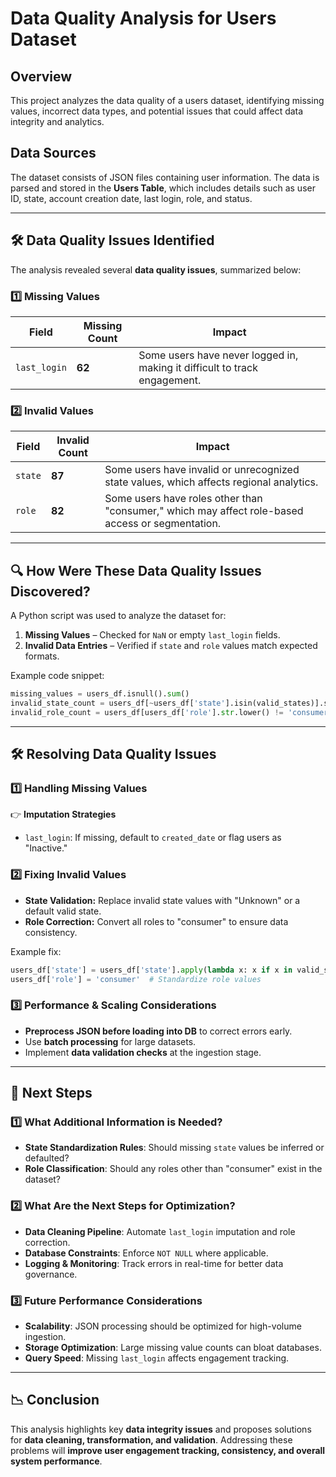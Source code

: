 # Data Quality Analysis for Users Dataset

## Overview
This project analyzes the data quality of a users dataset, identifying missing values, incorrect data types, and potential issues that could affect data integrity and analytics.

## Data Sources
The dataset consists of JSON files containing user information. The data is parsed and stored in the **Users Table**, which includes details such as user ID, state, account creation date, last login, role, and status.

---

## 🛠️ Data Quality Issues Identified
The analysis revealed several **data quality issues**, summarized below:

### 1️⃣ **Missing Values**
| Field | Missing Count | Impact |
|--------|--------------|--------|
| `last_login` | **62** | Some users have never logged in, making it difficult to track engagement. |

### 2️⃣ **Invalid Values**
| Field | Invalid Count | Impact |
|--------|--------------|--------|
| `state` | **87** | Some users have invalid or unrecognized state values, which affects regional analytics. |
| `role` | **82** | Some users have roles other than "consumer," which may affect role-based access or segmentation. |

---

## 🔍 How Were These Data Quality Issues Discovered?
A Python script was used to analyze the dataset for:
1. **Missing Values** – Checked for `NaN` or empty `last_login` fields.
2. **Invalid Data Entries** – Verified if `state` and `role` values match expected formats.

Example code snippet:
```python
missing_values = users_df.isnull().sum()
invalid_state_count = users_df[~users_df['state'].isin(valid_states)].shape[0]
invalid_role_count = users_df[users_df['role'].str.lower() != 'consumer'].shape[0]
```

---

## 🛠 Resolving Data Quality Issues
### **1️⃣ Handling Missing Values**
👉 **Imputation Strategies**
- `last_login`: If missing, default to `created_date` or flag users as "Inactive."

### **2️⃣ Fixing Invalid Values**
- **State Validation:** Replace invalid state values with "Unknown" or a default valid state.
- **Role Correction:** Convert all roles to "consumer" to ensure data consistency.

Example fix:
```python
users_df['state'] = users_df['state'].apply(lambda x: x if x in valid_states else 'Unknown')
users_df['role'] = 'consumer'  # Standardize role values
```

### **3️⃣ Performance & Scaling Considerations**
- **Preprocess JSON before loading into DB** to correct errors early.
- Use **batch processing** for large datasets.
- Implement **data validation checks** at the ingestion stage.

---

## 🔮 Next Steps
### **1️⃣ What Additional Information is Needed?**
- **State Standardization Rules**: Should missing `state` values be inferred or defaulted?
- **Role Classification**: Should any roles other than "consumer" exist in the dataset?

### **2️⃣ What Are the Next Steps for Optimization?**
- **Data Cleaning Pipeline**: Automate `last_login` imputation and role correction.
- **Database Constraints**: Enforce `NOT NULL` where applicable.
- **Logging & Monitoring**: Track errors in real-time for better data governance.

### **3️⃣ Future Performance Considerations**
- **Scalability**: JSON processing should be optimized for high-volume ingestion.
- **Storage Optimization**: Large missing value counts can bloat databases.
- **Query Speed**: Missing `last_login` affects engagement tracking.

---

## 📉 Conclusion
This analysis highlights key **data integrity issues** and proposes solutions for **data cleaning, transformation, and validation**. Addressing these problems will **improve user engagement tracking, consistency, and overall system performance**.

